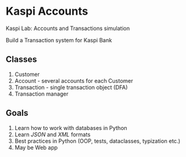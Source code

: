 # Kaspi Accounts
Kaspi Lab: Accounts and Transactions simulation

Build a Transaction system for Kaspi Bank

## Classes
1. Customer 
2. Account - several accounts for each Customer
3. Transaction - single transaction object (DFA)
4. Transaction manager

## Goals
1. Learn how to work with databases in Python
2. Learn *JSON* and *XML* formats
3. Best practices in Python (OOP, tests, dataclasses, typization etc.)
4. May be Web app
